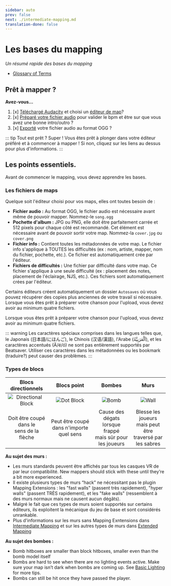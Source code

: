 ```yaml
---
sidebar: auto
prev: false
next: ./intermediate-mapping.md
translation-done: false
---
```

# Les bases du mapping
_Un résumé rapide des bases du mapping_

* [Glossary of Terms](/mapping/glossary.md)

## Prêt à mapper ?
**Avez-vous…**
1. [x] [Téléchargé Audacity](https://www.audacityteam.org/) et choisi un [éditeur de map](/mapping#map-editing-resources)?
2. [x] [Préparé votre fichier audio](/mapping/basic-audio.html) pour valider le bpm et être sur que vous avez une bonne intro/outro ?
3. [x] [Exporté](/mapping/basic-audio.html#exporting) votre fichier audio au format OGG ?

::: tip Tout est prêt ?
Super ! Vous êtes prêt à plonger dans votre éditeur préféré et à commencer à mapper ! Si non, cliquez sur les liens au dessus pour plus d'informations.
:::

## Les points essentiels.
Avant de commencer le mapping, vous devez apprendre les bases.
### Les fichiers de maps
Quelque soit l'éditeur choisi pour vos maps, elles ont toutes besoin de :

* **Fichier audio :** Au format OGG, le fichier audio est nécessaire avant même de pouvoir mapper. Nommez-le `song.ogg`
* **Pochette d'album :** JPG ou PNG, elle doit être parfaitement carrée et 512 pixels pour chaque côté est recommandé. Cet élément est nécessaire avant de pouvoir sortir votre map. Nommez-la `cover.jpg` ou `cover.png`
* **Fichier info :** Contient toutes les métadonnées de votre map. Le fichier info s'applique à TOUTES les difficultés (ex : nom, artiste, mapper, nom du fichier, pochette, etc.). Ce fichier est automatiquement crée par l'éditeur.
* **Fichiers de difficultés :** Une fichier par difficulté dans votre map. Ce fichier s'applique à une seule difficulté (ex : placement des notes, placement de l'éclairage, NJS, etc.). Ces fichiers sont automatiquement crées par l'éditeur.

Certains éditeurs créent automatiquement un dossier `Autosaves` où vous pouvez récupérer des copies plus anciennes de votre travail si nécessaire. Lorsque vous êtes prêt à préparer votre chanson pour l'upload, vous devez avoir au minimum quatre fichiers.

Lorsque vous êtes prêt à préparer votre chanson pour l'upload, vous devez avoir au minimum quatre fichiers.

::: warning
Les caractères spéciaux comprises dans les langues telles que, le Japonais (日本語/にほんご), le Chinois (汉语/漢語), l'Arabe (اَلْعَرَبِيَّةُ‎), et les caractères accentués (Ä/é/ó) ne sont pas entièrement supportés par Beatsaver. Utiliser ces caractères dans les métadonnées ou les bookmark (traduire?) peut causer des problèmes.
:::

### Types de blocs

| Blocs directionnels | Blocs point | Bombes | Murs |
| :----: | :----: | :----: | :----: |
| ![Directional Block](./images/arrow-block.png) | ![Dot Block](./images/dot-block.png) | ![Bomb](./images/bomb.png) | ![Wall](./images/wall.png) |
| Doit être coupé dans le <br />sens de la flèche | Peut être coupé dans n'importe quel sens | Cause des dégats lorsque frappé <br />mais sûr pour les joueurs | Blesse les joueurs mais peut<br />être traversé par les sabres |

**Au sujet des murs :**
* Les murs standards peuvent être affichés par tous les casques VR de par leur compatibilité. New mappers should stick with these until they’re a bit more experienced.
* Il existe plusieurs types de murs “hack” ne nécessitant pas le plugin Mapping Extensions : les "fast walls" (passent très rapidement), "hyper walls" (passent TRÈS rapidement), et les "fake walls" (ressemblent à des murs normaux mais ne causent aucun dégâts). 
* Malgré le fait que ces types de murs soient supportés sur certains éditeurs, ils exploitent la mécanique du jeu de base et sont considérés unrankable.
* Plus d'informations sur les murs sans Mapping Exntensions dans [Intermediate Mapping](/mapping/intermediate-mapping.md) et sur les autres types de murs dans [Extended Mapping](/mapping/extended-mapping.md)

**Au sujet des bombes :**
* Bomb hitboxes are smaller than block hitboxes, smaller even than the bomb model itself
* Bombs are hard to see when there are no lighting events active. Make sure your map isn’t dark when bombs are coming up. See [Basic Lighting](/mapping/basic-lighting.html) for more tips.
* Bombs can still be hit once they have passed the player.
